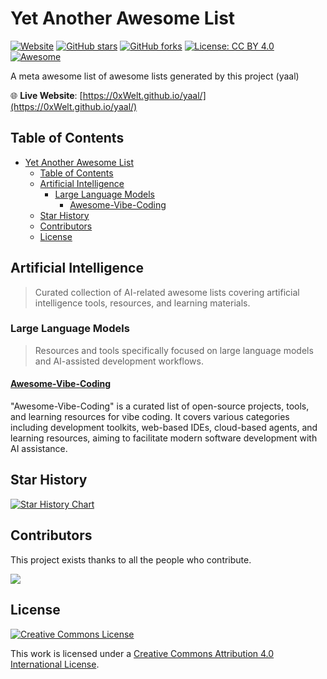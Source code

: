 # Yet Another Awesome List

[![Website](https://img.shields.io/website?url=https%3A%2F%2F0xWelt.github.io%2Fyaal%2F&label=Live%20Site)](https://0xWelt.github.io/yaal/)
[![GitHub stars](https://img.shields.io/github/stars/0xWelt/yaal?style=social)](https://github.com/0xWelt/yaal)
[![GitHub forks](https://img.shields.io/github/forks/0xWelt/yaal?style=social)](https://github.com/0xWelt/yaal/fork)
[![License: CC BY 4.0](https://img.shields.io/badge/License-CC%20BY%204.0-lightgrey.svg)](https://creativecommons.org/licenses/by/4.0/)
[![Awesome](https://awesome.re/badge.svg)](https://awesome.re)

A meta awesome list of awesome lists generated by this project (yaal)

🌐 **Live Website**: [https://0xWelt.github.io/yaal/](https://0xWelt.github.io/yaal/)

## Table of Contents

- [Yet Another Awesome List](#yet-another-awesome-list)
  - [Table of Contents](#table-of-contents)
  - [Artificial Intelligence](#artificial-intelligence)
    - [Large Language Models](#large-language-models)
      - [Awesome-Vibe-Coding](#awesome-vibe-coding)
  - [Star History](#star-history)
  - [Contributors](#contributors)
  - [License](#license)

## Artificial Intelligence

> Curated collection of AI-related awesome lists covering artificial intelligence tools, resources, and learning materials.

### Large Language Models

> Resources and tools specifically focused on large language models and AI-assisted development workflows.

#### [Awesome-Vibe-Coding](https://github.com/0xWelt/Awesome-Vibe-Coding)

"Awesome-Vibe-Coding" is a curated list of open-source projects, tools, and learning resources for vibe coding. It covers various categories including development toolkits, web-based IDEs, cloud-based agents, and learning resources, aiming to facilitate modern software development with AI assistance.

## Star History

[![Star History Chart](https://api.star-history.com/svg?repos=0xWelt/yaal&type=Date)](https://star-history.com/#0xWelt/yaal&Date)

## Contributors

This project exists thanks to all the people who contribute.

<a href="https://github.com/0xWelt/yaal/graphs/contributors">
  <img src="https://contrib.rocks/image?repo=0xWelt/yaal" />
</a>

## License

[![Creative Commons License](http://i.creativecommons.org/l/by/4.0/88x31.png)](https://creativecommons.org/licenses/by/4.0/)

This work is licensed under a
[Creative Commons Attribution 4.0 International License](http://creativecommons.org/licenses/by/4.0/).

